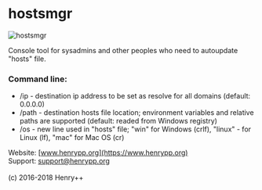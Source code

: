 # hostsmgr

![hostsmgr](https://www.henrypp.org/images/hostsmgr.png)

Console tool for sysadmins and other peoples who need to autoupdate "hosts" file.

### Command line:
- /ip - destination ip address to be set as resolve for all domains (default: 0.0.0.0)
- /path - destination hosts file location; environment variables and relative paths are supported (default: readed from Windows registry)
- /os - new line used in "hosts" file; "win" for Windows (crlf), "linux" - for Linux (lf), "mac" for Mac OS (cr)

Website: [www.henrypp.org](https://www.henrypp.org)<br />
Support: support@henrypp.org<br />
<br />
(c) 2016-2018 Henry++
